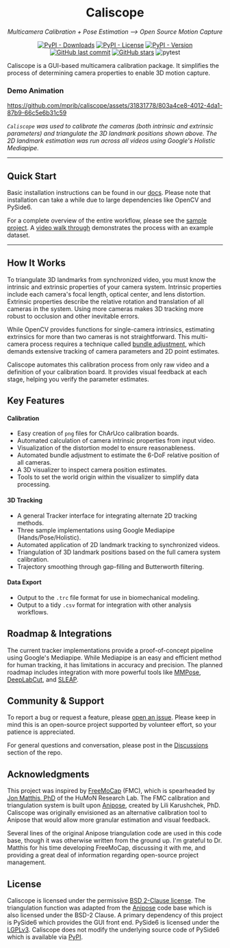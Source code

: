 <div align="center">

# Caliscope

*Multicamera Calibration + Pose Estimation --> Open Source Motion Capture*

[![PyPI - Downloads](https://img.shields.io/pypi/dm/caliscope?color=blue)](https://pypi.org/project/caliscope/)
[![PyPI - License](https://img.shields.io/pypi/l/caliscope?color=blue)](https://opensource.org/license/bsd-2-clause/)
[![PyPI - Version](https://img.shields.io/pypi/v/caliscope?color=blue)](https://pypi.org/project/caliscope/)
[![GitHub last commit](https://img.shields.io/github/last-commit/mprib/caliscope.svg)](https://github.com/mprib/caliscope/commits)
[![GitHub stars](https://img.shields.io/github/stars/mprib/caliscope.svg?style=social&label=Star)](https://github.com/mprib/caliscope/stargazers)
![pytest](https://github.com/mprib/caliscope/actions/workflows/pytest.yml/badge.svg)
</div>

Caliscope is a GUI-based multicamera calibration package.
It simplifies the process of determining camera properties to enable 3D motion capture.

### Demo Animation

https://github.com/mprib/caliscope/assets/31831778/803a4ce8-4012-4da1-87b9-66c5e6b31c59

*`Caliscope` was used to calibrate the cameras (both intrinsic and extrinsic parameters) and triangulate the 3D landmark positions shown above.*
*The 2D landmark estimation was run across all videos using Google's Holistic Mediapipe.*

---

## Quick Start

Basic installation instructions can be found in our [docs](https://mprib.github.io/caliscope/installation/).
Please note that installation can take a while due to large dependencies like OpenCV and PySide6.

For a complete overview of the entire workflow, please see the [sample project](https://mprib.github.io/caliscope/sample_project/).
A [video walk through](https://www.youtube.com/watch?v=voE3IKYtuIQ) demonstrates the process with an example dataset.

---

## How It Works

To triangulate 3D landmarks from synchronized video, you must know the intrinsic and extrinsic properties of your camera system.
Intrinsic properties include each camera's focal length, optical center, and lens distortion.
Extrinsic properties describe the relative rotation and translation of all cameras in the system.
Using more cameras makes 3D tracking more robust to occlusion and other inevitable errors.

While OpenCV provides functions for single-camera intrinsics, estimating extrinsics for more than two cameras is not straightforward.
This multi-camera process requires a technique called [bundle adjustment](https://scipy-cookbook.readthedocs.io/items/bundle_adjustment.html), which demands extensive tracking of camera parameters and 2D point estimates.

Caliscope automates this calibration process from only raw video and a definition of your calibration board.
It provides visual feedback at each stage, helping you verify the parameter estimates.

## Key Features

#### Calibration

- Easy creation of `png` files for ChArUco calibration boards.
- Automated calculation of camera intrinsic properties from input video.
- Visualization of the distortion model to ensure reasonableness.
- Automated bundle adjustment to estimate the 6-DoF relative position of all cameras.
- A 3D visualizer to inspect camera position estimates.
- Tools to set the world origin within the visualizer to simplify data processing.

#### 3D Tracking

- A general Tracker interface for integrating alternate 2D tracking methods.
- Three sample implementations using Google Mediapipe (Hands/Pose/Holistic).
- Automated application of 2D landmark tracking to synchronized videos.
- Triangulation of 3D landmark positions based on the full camera system calibration.
- Trajectory smoothing through gap-filling and Butterworth filtering.

#### Data Export

- Output to the `.trc` file format for use in biomechanical modeling.
- Output to a tidy `.csv` format for integration with other analysis workflows.

## Roadmap & Integrations

The current tracker implementations provide a proof-of-concept pipeline using Google's Mediapipe.
While Mediapipe is an easy and efficient method for human tracking, it has limitations in accuracy and precision.
The planned roadmap includes integration with more powerful tools like [MMPose](https://github.com/open-mmlab/mmpose), [DeepLabCut](https://github.com/DeepLabCut/DeepLabCut), and [SLEAP](https://github.com/talmolab/sleap).

## Community & Support

To report a bug or request a feature, please [open an issue](https://github.com/mprib/caliscope/issues).
Please keep in mind this is an open-source project supported by volunteer effort, so your patience is appreciated.

For general questions and conversation, please post in the [Discussions](https://github.com/mprib/caliscope/discussions) section of the repo.

## Acknowledgments

This project was inspired by [FreeMoCap](https://github.com/freemocap/freemocap) (FMC), which is spearheaded by [Jon Matthis, PhD](https://jonmatthis.com/) of the HuMoN Research Lab.
The FMC calibration and triangulation system is built upon [Anipose](https://github.com/lambdaloop/anipose), created by Lili Karushchek, PhD.
Caliscope was originally envisioned as an alternative calibration tool to Anipose that would allow more granular estimation and visual feedback.

Several lines of the original Anipose triangulation code are used in this code base, though it was otherwise written from the ground up.
I'm grateful to Dr. Matthis for his time developing FreeMoCap, discussing it with me, and providing a great deal of information regarding open-source project management.

## License

Caliscope is licensed under the permissive [BSD 2-Clause license](https://opensource.org/license/bsd-2-clause/).
The triangulation function was adapted from the [Anipose](https://github.com/lambdaloop/anipose) code base which is also licensed under the BSD-2 Clause.
A primary dependency of this project is PySide6 which provides the GUI front end.
PySide6 is licensed under the [LGPLv3](https://www.gnu.org/licenses/lgpl-3.0.html).
Caliscope does not modify the underlying source code of PySide6 which is available via [PyPI](https://pypi.org/project/PySide6/).
